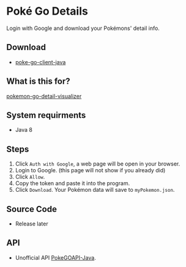 # Poké Go Details

Login with Google and download your Pokémons' detail info.

## Download

 * [poke-go-client-java](https://github.com/ronald8192/poke-go-client-java/releases)

## What is this for?

  [pokemon-go-detail-visualizer](https://ronald8192.github.io/pokemon-go-detail-visualizer/)

## System requirments

 * Java 8

## Steps

 1. Click `Auth with Google`, a web page will be open in your browser.
 1. Login to Google. (this page will not show if you already did)
 1. Click `Allow`.
 1. Copy the token and paste it into the program.
 1. Click `Download`. Your Pokémon data will save to `myPokemon.json`.

## Source Code 

 * Release later

## API

 * Unofficial API [PokeGOAPI-Java](https://github.com/Grover-c13/PokeGOAPI-Java).
